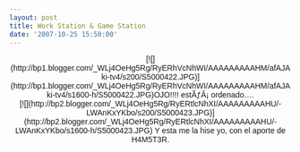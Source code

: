 ```yaml
---
layout: post
title: Work Station & Game Station
date: '2007-10-25 15:50:00'
---
```



<div style="text-align: center; font-family: arial;">[![](http://bp1.blogger.com/_WLj4OeHg5Rg/RyERhVcNhWI/AAAAAAAAAHM/afAJAki-tv4/s200/S5000422.JPG)](http://bp1.blogger.com/_WLj4OeHg5Rg/RyERhVcNhWI/AAAAAAAAAHM/afAJAki-tv4/s1600-h/S5000422.JPG)OJO!!!! estÃƒÂ¡ ordenado….</div><div style="text-align: center; font-family: arial;">[![](http://bp2.blogger.com/_WLj4OeHg5Rg/RyERtlcNhXI/AAAAAAAAAHU/-LWAnKxYKbo/s200/S5000423.JPG)](http://bp2.blogger.com/_WLj4OeHg5Rg/RyERtlcNhXI/AAAAAAAAAHU/-LWAnKxYKbo/s1600-h/S5000423.JPG)  
Y esta me la hise yo, con el aporte de H4M5T3R.</div>
